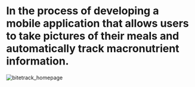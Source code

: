 # In the process of developing a mobile application that allows users to take pictures of their meals and automatically track macronutrient information. 

![bitetrack_homepage](https://github.com/MelanieKent/cmd-f/assets/114884399/0b8bf126-18b6-4242-9cf0-cbe66240e48c)
